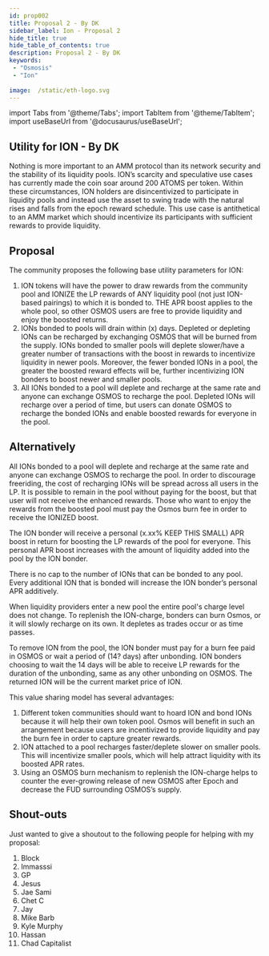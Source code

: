 ```yaml
---
id: prop002
title: Proposal 2 - By DK
sidebar_label: Ion - Proposal 2
hide_title: true
hide_table_of_contents: true
description: Proposal 2 - By DK
keywords:
 - "Osmosis"
 - "Ion"
 
image:  /static/eth-logo.svg
---
```


import Tabs from '@theme/Tabs';
import TabItem from '@theme/TabItem';
import useBaseUrl from '@docusaurus/useBaseUrl';

## Utility for ION - By DK

Nothing is more important to an AMM protocol than its network security and the stability of its liquidity pools. 
ION’s scarcity and speculative use cases has currently made the coin soar around 200 ATOMS per token. 
Within these circumstances, ION holders are disincentivized to participate in liquidity pools and instead use the asset to swing trade with the natural rises and falls from the epoch reward schedule. 
This use case is antithetical to an AMM market which should incentivize its participants with sufficient rewards to provide liquidity. 
 

## Proposal

The community proposes the following base utility parameters for ION: 

1. ION tokens will have the power to draw rewards from the community pool and IONIZE the LP rewards of ANY liquidity pool (not just ION-based pairings) to which it is bonded to. 
THE APR boost applies to the whole pool, so other OSMOS users are free to provide liquidity and enjoy the boosted returns.
1. IONs bonded to pools will drain within (x) days. Depleted or depleting IONs can be recharged by exchanging OSMOS that will be burned from the supply. 
IONs bonded to smaller pools will deplete slower/have a greater number of transactions with the boost in rewards to incentivize liquidity in newer pools. 
Moreover, the fewer bonded IONs in a pool, the greater the boosted reward effects will be, further incentivizing ION bonders to boost newer and smaller pools. 
1. All IONs bonded to a pool will deplete and recharge at the same rate and anyone can exchange OSMOS to recharge the pool. 
Depleted IONs will recharge over a period of time, but users can donate OSMOS to recharge the bonded IONs and enable boosted rewards for everyone in the pool.

## Alternatively 

All IONs bonded to a pool will deplete and recharge at the same rate and anyone can exchange OSMOS to recharge the pool. 
In order to discourage freeriding, the cost of recharging IONs will be spread across all users in the LP. 
It is possible to remain in the pool without paying for the boost, but that user will not receive the enhanced rewards. 
Those who want to enjoy the rewards from the boosted pool must pay the Osmos burn fee in order to receive the IONIZED boost. 

The ION bonder will receive a personal (x.xx% KEEP THIS SMALL) APR boost in return for boosting the LP rewards of the pool for everyone. 
This personal APR boost increases with the amount of liquidity added into the pool by the ION bonder.

There is no cap to the number of IONs that can be bonded to any pool. Every additional ION that is bonded will increase the ION bonder’s personal APR additively.

When liquidity providers enter a new pool the entire pool's charge level does not change. 
To replenish the ION-charge, bonders can burn Osmos, or it will slowly recharge on its own. It depletes as trades occur or as time passes. 

To remove ION from the pool, the ION bonder must pay for a burn fee paid in OSMOS or wait a period of (14? days) after unbonding. 
ION bonders choosing to wait the 14 days will be able to receive LP rewards for the duration of the unbonding, same as any other unbonding on OSMOS. 
The returned ION will be the current market price of ION.

This value sharing model has several advantages: 

1. Different token communities should want to hoard ION and bond IONs because it will help their own token pool. Osmos will benefit in such an arrangement because users are incentivized to provide liquidity and pay the burn fee in order to capture greater rewards.  
1. ION attached to a pool recharges faster/deplete slower on smaller pools. This will incentivize smaller pools, which will help attract liquidity with its boosted APR rates. 
1. Using an OSMOS burn mechanism to replenish the ION-charge helps to counter the ever-growing release of new OSMOS after Epoch and decrease the FUD surrounding OSMOS’s supply.

## Shout-outs

Just wanted to give a shoutout to the following people for helping with my proposal:

1. Block
1. Immasssi
1. GP
1. Jesus
1. Jae Sami
1. Chet C
1. Jay
1. Mike Barb
1. Kyle Murphy
1. Hassan
1. Chad Capitalist




















































